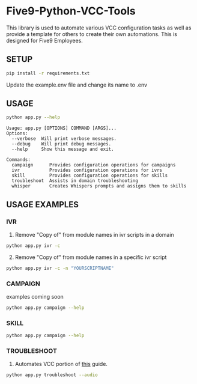 # Five9-Python-VCC-Tools

This library is used to automate various VCC configuration tasks as well as provide a template for others to create their own automations. This is designed for Five9 Employees. 

## SETUP
```bash
pip install -r requirements.txt
```
Update the example.env file and change its name to .env

## USAGE
```bash
python app.py --help
```
```text
Usage: app.py [OPTIONS] COMMAND [ARGS]...
Options:
  --verbose  Will print verbose messages.
  --debug    Will print debug messages.
  --help     Show this message and exit.

Commands:
  campaign      Provides configuration operations for campaigns
  ivr           Provides configuration operations for ivrs
  skill         Provides configuration operations for skills
  troubleshoot  Assists in domain troubleshooting
  whisper       Creates Whispers prompts and assigns them to skills
```

## USAGE EXAMPLES
### IVR 
1. Remove "Copy of" from module names in ivr scripts in a domain
```bash
python app.py ivr -c
```
2. Remove "Copy of" from module names in a specific ivr script 
```bash
python app.py ivr -c -n "YOURSCRIPTNAME"
```
### CAMPAIGN
examples coming soon
```bash
python app.py campaign --help
```
### SKILL 
```bash
python app.py campaign --help
```
### TROUBLESHOOT
1. Automates VCC portion of [this](https://fivn.sharepoint.com/sites/gts2/SitePages/Tracking-Agent-Audio-Issues.aspx) guide. 
```bash
python app.py troubleshoot --audio
```
